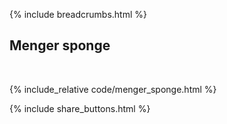 {% include breadcrumbs.html %}

## Menger sponge
<div class="header_line"><br/></div>

{% include_relative code/menger_sponge.html %}

<p style="clear: both;"></p>

{% include share_buttons.html %}